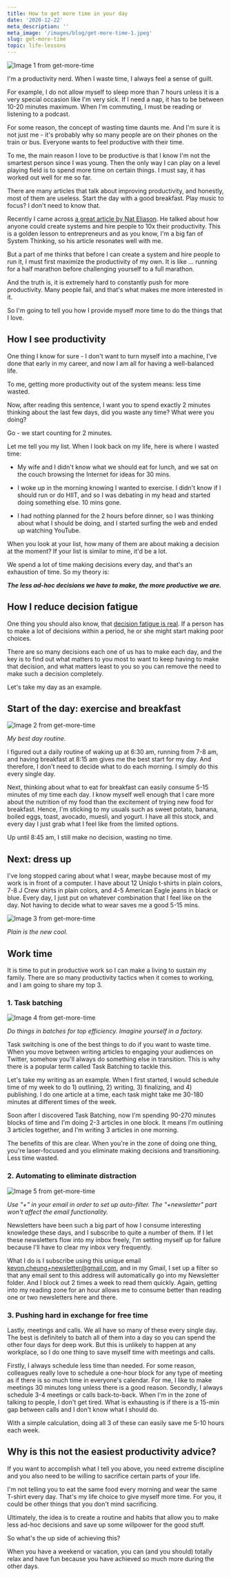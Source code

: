 ```yaml
---
title: How to get more time in your day
date: '2020-12-22'
meta_description: ''
meta_image: '/images/blog/get-more-time-1.jpeg'
slug: get-more-time
topic: life-lessons
---
```

<img src="/images/blog/get-more-time-1.jpeg" alt="Image 1 from get-more-time" class="cover-image" />


I'm a productivity nerd. When I waste time, I always feel a sense of guilt.

For example, I do not allow myself to sleep more than 7 hours unless it is a very special occasion like I'm very sick. If I need a nap, it has to be between 10-20 minutes maximum. When I'm commuting, I must be reading or listening to a podcast.

For some reason, the concept of wasting time daunts me. And I'm sure it is not just me - it's probably why so many people are on their phones on the train or bus. Everyone wants to feel productive with their time.

To me, the main reason I love to be productive is that I know I'm not the smartest person since I was young. Then the only way I can play on a level playing field is to spend more time on certain things. I must say, it has worked out well for me so far.

There are many articles that talk about improving productivity, and honestly, most of them are useless. Start the day with a good breakfast. Play music to focus? I don't need to know that.

Recently I came across <a href="https://www.nateliason.com/blog/personal-leverage">a great article by Nat Eliason</a>. He talked about how anyone could create systems and hire people to 10x their productivity. This is a golden lesson to entrepreneurs and as you know, I'm a big fan of System Thinking, so his article resonates well with me.

But a part of me thinks that before I can create a system and hire people to run it, I must first maximize the productivity of my own. It is like ... running for a half marathon before challenging yourself to a full marathon.

And the truth is, it is extremely hard to constantly push for more productivity. Many people fail, and that's what makes me more interested in it.

So I'm going to tell you how I provide myself more time to do the things that I love.

## How I see productivity

One thing I know for sure - I don't want to turn myself into a machine, I've done that early in my career, and now I am all for having a well-balanced life.

To me, getting more productivity out of the system means: less time wasted.

Now, after reading this sentence, I want you to spend exactly 2 minutes thinking about the last few days,  did you waste any time? What were you doing?

Go - we start counting for 2 minutes.

Let me tell you my list. When I look back on my life, here is where I wasted time:

- My wife and I didn't know what we should eat for lunch, and we sat on the couch browsing the Internet for ideas for 30 mins.

- I woke up in the morning knowing I wanted to exercise. I didn't know if I should run or do HIIT, and so I was debating in my head and started doing something else. 10 mins gone.

- I had nothing planned for the 2 hours before dinner, so I was thinking about what I should be doing, and I started surfing the web and ended up watching YouTube.

When you look at your list, how many of them are about making a decision at the moment? If your list is similar to mine, it'd be a lot.

We spend a lot of time making decisions every day, and that's an exhaustion of time. So my theory is: ‍

***The less ad-hoc decisions we have to make, the more productive we are.***

## How I reduce decision fatigue

One thing you should also know, that <a href="https://www.forbes.com/sites/womensmedia/2019/05/13/how-to-identify-when-youre-experiencing-decision-fatigue">decision fatigue is real</a>. If a person has to make a lot of decisions within a period, he or she might start making poor choices.

There are so many decisions each one of us has to make each day, and the key is to find out what matters to you most to want to keep having to make that decision, and what matters least to you so you can remove the need to make such a decision completely.

Let's take my day as an example.

## Start of the day: exercise and breakfast

<img src="/images/blog/get-more-time-2.jpeg" alt="Image 2 from get-more-time" />

*My best day routine.*

I figured out a daily routine of waking up at 6:30 am, running from 7-8 am, and having breakfast at 8:15 am gives me the best start for my day. And therefore, I don't need to decide what to do each morning. I simply do this every single day.

Next, thinking about what to eat for breakfast can easily consume 5-15 minutes of my time each day. I know myself well enough that I care more about the nutrition of my food than the excitement of trying new food for breakfast. Hence, I'm sticking to my usuals such as sweet potato, banana, boiled eggs, toast, avocado, muesli, and yogurt. I have all this stock, and every day I just grab what I feel like from the limited options.

Up until 8:45 am, I still make no decision, wasting no time.

## Next: dress up

I've long stopped caring about what I wear, maybe because most of my work is in front of a computer. I have about 12 Uniqlo t-shirts in plain colors, 7-8 J Crew shirts in plain colors, and 4-5 American Eagle jeans in black or blue. Every day, I just put on whatever combination that I feel like on the day. Not having to decide what to wear saves me a good 5-15 mins.

<img src="/images/blog/get-more-time-3.png" alt="Image 3 from get-more-time" />

*Plain is the new cool.*

## Work time

It is time to put in productive work so I can make a living to sustain my family. There are so many productivity tactics when it comes to working, and I am going to share my top 3.

### ‍1. Task batching

<img src="/images/blog/get-more-time-4.jpeg" alt="Image 4 from get-more-time" />

*Do things in batches for top efficiency. Imagine yourself in a factory.*

Task switching is one of the best things to do if you want to waste time. When you move between writing articles to engaging your audiences on Twitter, somehow you'll always do something else in transition. This is why there is a popular term called Task Batching to tackle this.

Let's take my writing as an example. When I first started, I would schedule time of my week to do 1) outlining, 2) writing, 3) finalizing, and 4) publishing. I do one article at a time, each task might take me 30-180 minutes at different times of the week.

Soon after I discovered Task Batching, now I'm spending 90-270 minutes blocks of time and I'm doing 2-3 articles in one block. It means I'm outlining 3 articles together, and I'm writing 3 articles in one morning.

The benefits of this are clear. When you're in the zone of doing one thing, you're laser-focused and you eliminate making decisions and transitioning. Less time wasted.

### 2. Automating to eliminate distraction

<img src="/images/blog/get-more-time-5.png" alt="Image 5 from get-more-time" />

*Use "+" in your email in order to set up auto-filter. The "+newsletter" part won't affect the email functionality.*

‍Newsletters have been such a big part of how I consume interesting knowledge these days, and I subscribe to quite a number of them. If I let these newsletters flow into my inbox freely, I'm setting myself up for failure because I'll have to clear my inbox very frequently.

What I do is I subscribe using this unique email kevon.cheung+newsletter@gmail.com, and in my Gmail, I set up a filter so that any email sent to this address will automatically go into my Newsletter folder. And I block out 2 times a week to read them quickly. Again, getting into my reading zone for an hour allows me to consume better than reading one or two newsletters here and there.

### ‍3. Pushing hard in exchange for free time

‍Lastly, meetings and calls. We all have so many of these every single day. The best is definitely to batch all of them into a day so you can spend the other four days for deep work. But this is unlikely to happen at any workplace, so I do one thing to save myself time with meetings and calls.

Firstly, I always schedule less time than needed. For some reason, colleagues really love to schedule a one-hour block for any type of meeting as if there is so much time in everyone's calendar. For me, I like to make meetings 30 minutes long unless there is a good reason. Secondly, I always schedule 3-4 meetings or calls back-to-back. When I'm in the zone of talking to people, I don't get tired. What is exhausting is if there is a 15-min gap between calls and I don't know what I should do.

With a simple calculation, doing all 3 of these can easily save me 5-10 hours each week.

## Why is this not the easiest productivity advice?

If you want to accomplish what I tell you above, you need extreme discipline and you also need to be willing to sacrifice certain parts of your life.

I'm not telling you to eat the same food every morning and wear the same T-shirt every day. That's my life choice to give myself more time. For you, it could be other things that you don't mind sacrificing.

Ultimately, the idea is to create a routine and habits that allow you to make less ad-hoc decisions and save up some willpower for the good stuff.

So what's the up side of achieving this?

When you have a weekend or vacation, you can (and you should) totally relax and have fun because you have achieved so much more during the other days.
